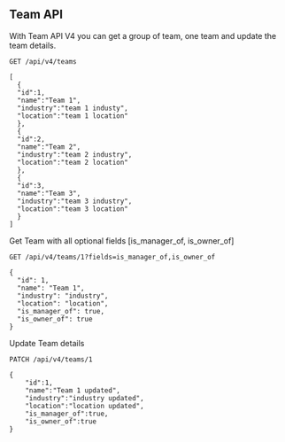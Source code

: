 ## Team API
With Team API V4 you can get a group of team, one team and update the team details.

```
GET /api/v4/teams
```

```
[
  {
  "id":1,
  "name":"Team 1",
  "industry":"team 1 industy",
  "location":"team 1 location"
  },
  {
  "id":2,
  "name":"Team 2",
  "industry":"team 2 industry",
  "location":"team 2 location"
  },
  {
  "id":3,
  "name":"Team 3",
  "industry":"team 3 industry",
  "location":"team 3 location"
  }
]
```

Get Team with all optional fields [is_manager_of, is_owner_of]
```
GET /api/v4/teams/1?fields=is_manager_of,is_owner_of
```

```
{
  "id": 1,
  "name": "Team 1",
  "industry": "industry",
  "location": "location",
  "is_manager_of": true,
  "is_owner_of": true
}
```

Update Team details

```
PATCH /api/v4/teams/1
```

```
{
	"id":1,
	"name":"Team 1 updated",
	"industry":"industry updated",
	"location":"location updated",
	"is_manager_of":true,
	"is_owner_of":true
}
```
